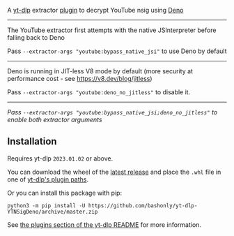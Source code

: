 A [yt-dlp](https://github.com/yt-dlp/yt-dlp) extractor [plugin](https://github.com/yt-dlp/yt-dlp#plugins) to decrypt YouTube nsig using [Deno](https://deno.land)

---

The YouTube extractor first attempts with the native JSInterpreter before falling back to Deno

Pass `--extractor-args "youtube:bypass_native_jsi"` to use Deno by default

---

Deno is running in JIT-less V8 mode by default (more security at performance cost - see https://v8.dev/blog/jitless)

Pass `--extractor-args "youtube:deno_no_jitless"` to disable it.

---

*Pass `--extractor-args "youtube:bypass_native_jsi;deno_no_jitless"` to enable both extractor arguments*


## Installation

Requires yt-dlp `2023.01.02` or above.

You can download the wheel of the [latest release](https://github.com/bashonly/yt-dlp-YTNSigDeno/releases/latest) and place the `.whl` file in one of [yt-dlp's plugin paths](https://github.com/yt-dlp/yt-dlp#installing-plugins).

Or you can install this package with pip:
```
python3 -m pip install -U https://github.com/bashonly/yt-dlp-YTNSigDeno/archive/master.zip
```

See [the plugins section of the yt-dlp README](https://github.com/yt-dlp/yt-dlp#installing-plugins) for more information.
